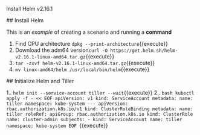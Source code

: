 Install Helm v2.16.1

## Install Helm

This is an _example_ of creating a scenario and running a **command**

1. Find CPU architecture `dpkg --print-architecture`{{execute}}
2. Download the adm64 version`curl -O https://get.helm.sh/helm-v2.16.1-linux-amd64.tar.gz`{{execute}}
3. `tar -zxvf helm-v2.16.1-linux-amd64.tar.gz`{{execute}}
4. `mv linux-amd64/helm /usr/local/bin/helm`{{execute}}

## Initialize Helm and Tiller

1.. `helm init --service-account tiller --wait`{{execute}}
2.. 
    ```bash
    kubectl apply -f - << EOF
    apiVersion: v1
    kind: ServiceAccount
    metadata:
    name: tiller
    namespace: kube-system
    ---
    apiVersion: rbac.authorization.k8s.io/v1
    kind: ClusterRoleBinding
    metadata:
    name: tiller
    roleRef:
    apiGroup: rbac.authorization.k8s.io
    kind: ClusterRole
    name: cluster-admin
    subjects:
    - kind: ServiceAccount
        name: tiller
        namespace: kube-system
    EOF
    ```{{execute}}
